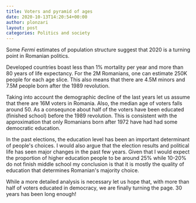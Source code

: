 ```yaml
---
title: Voters and pyramid of ages
date: 2020-10-13T14:20:54+00:00
author: plonzari
layout: post
categories: Politics and society
---
```

<p class="has-text-align-left">
  Some <em>Fermi </em>estimates of population structure suggest that 2020 is a turning point in Romanian politics.
</p>

Developed countries boast less than 1% mortality per year and more than  80 years of life expectancy. 
For the 2M Romanians, one can estimate  250K people for each age slice. 
This also means that there are 4.5M minors and 7.5M people born after the 1989 revolution.
 
Taking into account the demographic decline of the last years let us assume that there are 16M voters in Romania. 
Also, the median age of voters falls around 50. As a consequnce about half of the voters have been educated 
(finished school) before the 1989 revolution. This is consistent with the approximation that only Romanians 
born after 1972 have had had some democratic education.

In the past elections, the education level has been an important determinant of people's choices. 
I would also argue that the election results and political life has seen major changes in the past few years. 
Given that I would expect the proportion of higher education people to be around 25% while 10-20% do not finish middle 
school my conclusion is that it is mostly the quality of education that determines Romanian's majority choice. 

While a more detailed analysis is necessary let us hope that, with more than half of voters educated in democracy, 
we are finally turning the page. 30 years has been long enough!
